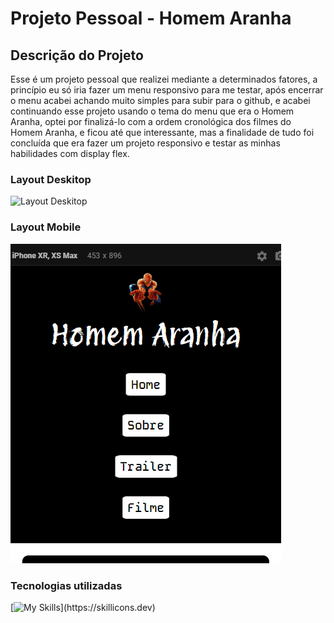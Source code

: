# Projeto Pessoal - Homem Aranha

## Descrição do Projeto

Esse é um projeto pessoal que realizei mediante a determinados fatores, a princípio eu só iria fazer um menu responsivo para me testar, após encerrar o menu acabei achando muito simples para subir para o github, e acabei continuando esse projeto usando o tema do menu que era o Homem Aranha, optei por finalizá-lo com a ordem cronológica dos filmes do Homem Aranha, e ficou até que interessante, mas a finalidade de tudo foi concluída que era fazer um projeto responsivo e testar as minhas habilidades com display flex.


### Layout Deskitop 

![Layout Deskitop](./src/img/layout-desktop.gif)

### Layout Mobile

![Layout Mobile](./src/img/layout-mobile.gif)

### Tecnologias utilizadas

[![My Skills](https://skillicons.dev/icons?i=html,css,)](https://skillicons.dev)